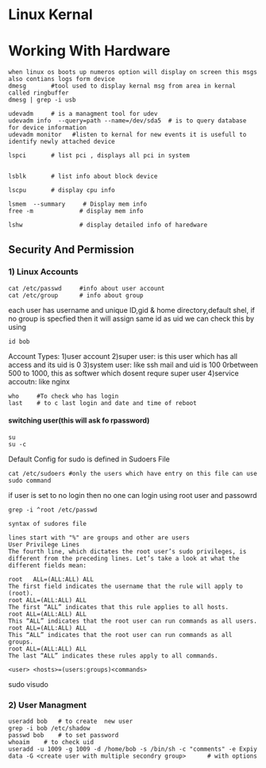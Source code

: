 


# Linux Kernal


# Working With Hardware
```
when linux os boots up numeros option will display on screen this msgs also contians logs form device 
dmesg       #tool used to display kernal msg from area in kernal called ringbuffer
dmesg | grep -i usb

udevadm     # is a managment tool for udev
udevadm info  --query=path --name=/dev/sda5  # is to query database for device information
udevadm monitor   #listen to kernal for new events it is usefull to identify newly attached device 

lspci       # list pci , displays all pci in system


lsblk       # list info about block device

lscpu       # display cpu info

lsmem  --summary     # Display mem info 
free -m             # display mem info

lshw                # display detailed info of haredware
```


## Security And Permission
### 1) Linux Accounts
```
cat /etc/passwd     #info about user account
cat /etc/group      # info about group 
```

each user has username and unique ID,gid & home directory,default shel, if no group is specfied then it will assign same id as uid
we can check this by using
```
id bob
```
Account Types:
1)user account
2)super user: is this user which has all access and its uid is 0
3)system user: like ssh mail and uid is 100 0rbetween 500 to 1000, this as softwer which dosent requre super user
4)service accoutn: like nginx


```
who     #To check who has login 
last    # to c last login and date and time of reboot
```
####  switching user(this will ask fo rpassword)

```
su 
su -c 
```

Default Config for sudo is defined in Sudoers File

```
cat /etc/sudoers #only the users which have entry on this file can use sudo command
```
if user is set to no login then no one can login using root user and passowrd
```
grep -i ^root /etc/passwd

syntax of sudores file

lines start with "%" are groups and other are users
User Privilege Lines
The fourth line, which dictates the root user’s sudo privileges, is different from the preceding lines. Let’s take a look at what the different fields mean:

root   ALL=(ALL:ALL) ALL
The first field indicates the username that the rule will apply to (root).
root ALL=(ALL:ALL) ALL
The first “ALL” indicates that this rule applies to all hosts.
root ALL=(ALL:ALL) ALL
This “ALL” indicates that the root user can run commands as all users.
root ALL=(ALL:ALL) ALL
This “ALL” indicates that the root user can run commands as all groups.
root ALL=(ALL:ALL) ALL
The last “ALL” indicates these rules apply to all commands.

<user> <hosts>=(users:groups)<commands>
```
sudo visudo

###  2) User Managment

```
useradd bob   # to create  new user
grep -i bob /etc/shadow
passwd bob    # to set password
whoaim    # to check uid
useradd -u 1009 -g 1009 -d /home/bob -s /bin/sh -c "comments" -e Expiy data -G <create user with multiple secondry group>      # with options

```
